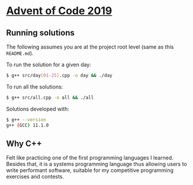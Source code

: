 # [Advent of Code 2019](https://adventofcode.com/2019)

## Running solutions

The following assumes you are at the project root level (same as this `README.md`).

To run the solution for a given day:

```bash
$ g++ src/day[01-25].cpp -o day && ./day
```

To run all the solutions:

```bash
$ g++ src/all.cpp -o all && ./all
```

Solutions developed with:

```bash
$ g++ --version
g++ (GCC) 11.1.0
```

## Why C++

Felt like practicing one of the first programming languages I learned. Besides that, it is a systems programming language thus allowing users to write performant software, suitable for my competitive programming exercises and contests.
